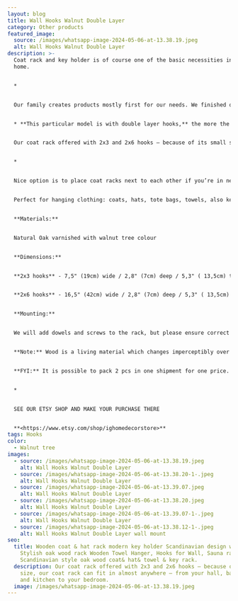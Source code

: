 ```yaml
---
layout: blog
title: Wall Hooks Walnut Double Layer
category: Other products
featured_image:
  source: /images/whatsapp-image-2024-05-06-at-13.38.19.jpeg
  alt: Wall Hooks Walnut Double Layer
description: >-
  Coat rack and key holder is of course one of the basic necessities in any
  home.


  *


  Our family creates products mostly first for our needs. We finished our house 5 years ago and we produced everything for our house interior in our carpentry. Starting from windows, doors, continuing with kitchen, living room, bedroom, bathroom, furniture, furniture for our kids, our pets furniture and every piece for home decoration. 


  * **This particular model is with double layer hooks,** the more the better. But if you are looking for more minimalistic look see our other listings.


  Our coat rack offered with 2x3 and 2x6 hooks – because of its small size, our coat rack can fit in almost anywhere – from your hall, bathroom, and kitchen to your bedroom.


  *


  Nice option is to place coat racks next to each other if you’re in need of more space for your clothes or one above the other and use smaller one for keys.


  Perfect for hanging clothing: coats, hats, tote bags, towels, also keys, use to put sun glasses or mail, etc. or have it as a tasty wall decoration when not in use.


  **Materials:**


  Natural Oak varnished with walnut tree colour


  **Dimensions:**


  **2x3 hooks** - 7,5" (19cm) wide / 2,8" (7cm) deep / 5,3" ( 13,5cm) tall


  **2x6 hooks** - 16,5" (42cm) wide / 2,8" (7cm) deep / 5,3" ( 13,5cm) tall


  **Mounting:**


  We will add dowels and screws to the rack, but please ensure correct dowels & screws are used to mount rack to your specific wall. Load capacity will vary depending on dowels & screws.


  **Note:** Wood is a living material which changes imperceptibly over time. All wood reacts to sunlight, humidity, temperature & can vary in grain pattern & colouration.


  **FYI:** It is possible to pack 2 pcs in one shipment for one price.


  *


  SEE OUR ETSY SHOP AND MAKE YOUR PURCHASE THERE


  **<https://www.etsy.com/shop/ighomedecorstore>**
tags: Hooks
color:
  - Walnut tree
images:
  - source: /images/whatsapp-image-2024-05-06-at-13.38.19.jpeg
    alt: Wall Hooks Walnut Double Layer
  - source: /images/whatsapp-image-2024-05-06-at-13.38.20-1-.jpeg
    alt: Wall Hooks Walnut Double Layer
  - source: /images/whatsapp-image-2024-05-06-at-13.39.07.jpeg
    alt: Wall Hooks Walnut Double Layer
  - source: /images/whatsapp-image-2024-05-06-at-13.38.20.jpeg
    alt: Wall Hooks Walnut Double Layer
  - source: /images/whatsapp-image-2024-05-06-at-13.39.07-1-.jpeg
    alt: Wall Hooks Walnut Double Layer
  - source: /images/whatsapp-image-2024-05-06-at-13.38.12-1-.jpeg
    alt: Wall Hooks Walnut Double Layer wall mount
seo:
  title: Wooden coat & hat rack modern key holder Scandinavian design wall hooks
    Stylish oak wood rack Wooden Towel Hanger, Hooks for Wall, Sauna rack Solid
    Scandinavian style oak wood coat& hat& towel & key rack.
  description: Our coat rack offered with 2x3 and 2x6 hooks – because of its small
    size, our coat rack can fit in almost anywhere – from your hall, bathroom,
    and kitchen to your bedroom.
  image: /images/whatsapp-image-2024-05-06-at-13.38.19.jpeg
---
```

